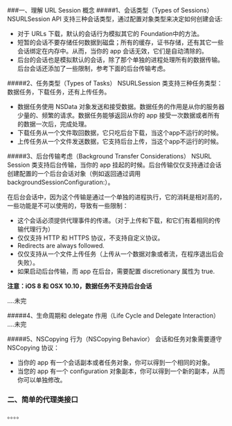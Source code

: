 ###一、理解 URL Session 概念
#####1、会话类型（Types of Sessions）
NSURLSession API 支持三种会话类型，通过配置对象类型来决定如何创建会话:

* 对于 URLs 下载，默认的会话行为模拟其它的 Foundation中的方法。
* 短暂的会话不要存储任何数据到磁盘；所有的缓存，证书存储，还有其它一些会话绑定在内存中。从而，当你的 app 会话无效，它们是自动清除的。
* 后台的会话也是模拟默认的会话，除了那个单独的进程处理所有的数据传输。后台会话还添加了一些限制，参考下面的后台传输考虑。

#####2、任务类型（Types of Tasks）
NSURLSession 类支持三种任务类型：数据任务，下载任务，还有上传任务。

* 数据任务使用 NSData 对象发送和接受数据。数据任务的作用是从你的服务器少量的、频繁的请求。数据任务能够返回从你的 app 接受一次数据或者所有的数据一次后，完成处理。
* 下载任务从一个文件取回数据，它只吃后台下载，当这个app不运行的时候。
* 上传任务从一个文件发送数据，它支持后台上传，当这个app不运行的时候。

#####3、后台传输考虑（Background Transfer Considerations）
NSURL Session 类支持后台传输，当你的 app 挂起的时候。后台传输仅仅支持通过会话创建配置的一个后台会话对象（例如返回通过调用 backgroundSessionConfiguration:）。

在后台会话中，因为这个传输是通过一个单独的进程执行，它的消耗是相对高的，一些功能是不可以使用的，导致有一些限制：

* 这个会话必须提供代理事件的传递。（对于上传和下载，和它们有着相同的传输代理行为）
* 仅仅支持 HTTP 和 HTTPS 协议，不支持自定义协议。
* Redirects are always followed.
* 仅仅支持从一个文件上传任务（上传从一个数据对象或者流，在程序退出后会失败）。
* 如果启动后台传输，而 app 在后台，需要配置 discretionary 属性为 true.

**注意：iOS 8 和 OSX 10.10，数据任务不支持后台会话**

....未完

#####4、生命周期和 delegate 作用（Life Cycle and Delegate Interaction）
....未完

#####5、NSCopying 行为（NSCopying Behavior）
会话和任务对象需要遵守 NSCopying 协议：

* 当你的 app 有一个会话副本或者任务对象，你可以得到一个相同的对象。
* 当您的 app 有一个 configuration 对象副本，你可以得到一个新的副本，从而你可以单独修改。

### 二、简单的代理类接口
。。。。













